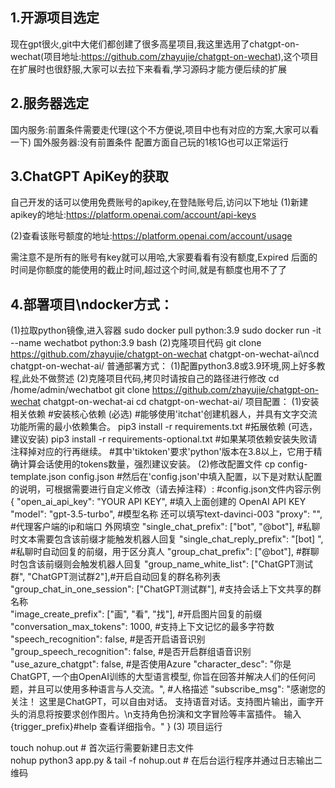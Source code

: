 ## 1.开源项目选定
现在gpt很火,git中大佬们都创建了很多高星项目,我这里选用了chatgpt-on-wechat(项目地址:https://github.com/zhayujie/chatgpt-on-wechat),这个项目在扩展时也很舒服,大家可以去拉下来看看,学习源码才能方便后续的扩展
## 2.服务器选定
国内服务:前置条件需要走代理(这个不方便说,项目中也有对应的方案,大家可以看一下)
国外服务器:没有前置条件
配置方面自己玩的1核1G也可以正常运行
## 3.ChatGPT ApiKey的获取
自己开发的话可以使用免费账号的apikey,在登陆账号后,访问以下地址
(1)新建apikey的地址:https://platform.openai.com/account/api-keys

(2)查看该账号额度的地址:https://platform.openai.com/account/usage

需注意不是所有的账号有key就可以用哈,大家要看看有没有额度,Expired 后面的时间是你额度的能使用的截止时间,超过这个时间,就是有额度也用不了了
## 4.部署项目\ndocker方式：
(1)拉取python镜像,进入容器
sudo docker pull python:3.9
sudo docker run -it --name wechatbot python:3.9 bash
(2)克隆项目代码
git clone https://github.com/zhayujie/chatgpt-on-wechat chatgpt-on-wechat-ai\ncd chatgpt-on-wechat-ai/
普通部署方式：
(1)配置python3.8或3.9环境,网上好多教程,此处不做赘述
(2)克隆项目代码,拷贝时请按自己的路径进行修改
cd /home/admin/wechatbot
git clone https://github.com/zhayujie/chatgpt-on-wechat chatgpt-on-wechat-ai
cd chatgpt-on-wechat-ai/
项目配置：
(1)安装相关依赖
#安装核心依赖 (必选)
#能够使用'itchat'创建机器人，并具有文字交流功能所需的最小依赖集合。
pip3 install -r requirements.txt
#拓展依赖 (可选，建议安装)
pip3 install -r requirements-optional.txt
#如果某项依赖安装失败请注释掉对应的行再继续。
#其中'tiktoken'要求'python'版本在3.8以上，它用于精确计算会话使用的tokens数量，强烈建议安装。
(2)修改配置文件
cp config-template.json config.json
#然后在'config.json'中填入配置，以下是对默认配置的说明，可根据需要进行自定义修改（请去掉注释）:
#config.json文件内容示例
{  "open_ai_api_key": "YOUR API KEY",                  #填入上面创建的 OpenAI API KEY
  "model": "gpt-3.5-turbo",                      #模型名称 还可以填写text-davinci-003
  "proxy": "",                                          #代理客户端的ip和端口 外网填空
 "single_chat_prefix": ["bot", "@bot"],      #私聊时文本需要包含该前缀才能触发机器人回复
  "single_chat_reply_prefix": "[bot] ",             #私聊时自动回复的前缀，用于区分真人
  "group_chat_prefix\": ["@bot"],                    #群聊时包含该前缀则会触发机器人回复
  "group_name_white_list": ["ChatGPT测试群", "ChatGPT测试群2"],#开启自动回复的群名称列表
  "group_chat_in_one_session": ["ChatGPT测试群"],           #支持会话上下文共享的群名称  
  "image_create_prefix\": ["画", "看", "找"],                       #开启图片回复的前缀
  "conversation_max_tokens": 1000,                         #支持上下文记忆的最多字符数
  "speech_recognition": false,                                     #是否开启语音识别
  "group_speech_recognition": false,                            #是否开启群组语音识别
  "use_azure_chatgpt": false,                                        #是否使用Azure 
  "character_desc": "你是ChatGPT, 一个由OpenAI训练的大型语言模型, 你旨在回答并解决人们的任何问题，并且可以使用多种语言与人交流。",                                        #人格描述
  "subscribe_msg": "感谢您的关注！
这里是ChatGPT，可以自由对话。
支持语音对话。支持图片输出，画字开头的消息将按要求创作图片。\\n支持角色扮演和文字冒险等丰富插件。
输入{trigger_prefix}#help 查看详细指令。"
}
(3) 项目运行

touch nohup.out                                   # 首次运行需要新建日志文件  
nohup python3 app.py & tail -f nohup.out          # 在后台运行程序并通过日志输出二维码